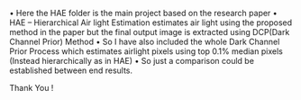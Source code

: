 •	Here the HAE folder is the main project based on the research paper
•	HAE – Hierarchical Air light Estimation estimates air light using the proposed method in the paper but the final output image is extracted using DCP(Dark Channel Prior) Method
•	So I have also included the whole Dark Channel Prior Process which estimates airlight pixels using top 0.1% median pixels (Instead hierarchically as in HAE)
•	So just a comparison could be established between end results.



Thank You !
